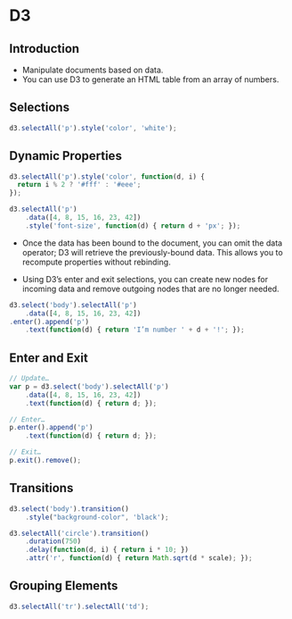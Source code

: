 # D3

## Introduction

- Manipulate documents based on data.
- You can use D3 to generate an HTML table from an array of numbers.

## Selections

```javascript
d3.selectAll('p').style('color', 'white');
```

## Dynamic Properties

```javascript
d3.selectAll('p').style('color', function(d, i) {
  return i % 2 ? '#fff' : '#eee';
});
```

```javascript
d3.selectAll('p')
	.data([4, 8, 15, 16, 23, 42])
	.style('font-size', function(d) { return d + 'px'; });
```

- Once the data has been bound to the document, you can omit the data operator; D3 will retrieve the previously-bound data. This allows you to recompute properties without rebinding.

- Using D3’s enter and exit selections, you can create new nodes for incoming data and remove outgoing nodes that are no longer needed.

```javascript
d3.select('body').selectAll('p')
	.data([4, 8, 15, 16, 23, 42])
.enter().append('p')
	.text(function(d) { return 'I’m number ' + d + '!'; });
```

## Enter and Exit

```javascript
// Update…
var p = d3.select('body').selectAll('p')
	.data([4, 8, 15, 16, 23, 42])
	.text(function(d) { return d; });

// Enter…
p.enter().append('p')
	.text(function(d) { return d; });

// Exit…
p.exit().remove();
```

## Transitions

```javascript
d3.select('body').transition()
	.style("background-color", 'black');
```

```javascript
d3.selectAll('circle').transition()
	.duration(750)
	.delay(function(d, i) { return i * 10; })
	.attr('r', function(d) { return Math.sqrt(d * scale); });
```

## Grouping Elements

```javascript
d3.selectAll('tr').selectAll('td');
```